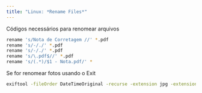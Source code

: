 ```yaml
---
title: "Linux: *Rename Files*"
---
```


Códigos necessários para renomear arquivos

```bash
rename 's/Nota de Corretagem //' *.pdf
rename 's/-/./' *.pdf
rename 's/-/./' *.pdf
rename 's/\.pdf$//' *.pdf
rename 's/(.*)/$1 - Nota.pdf/' *
```

Se for renomear fotos usando o Exit

```bash
exiftool -fileOrder DateTimeOriginal -recurse -extension jpg -extension  jpeg -ignoreMinorErrors '-FileName<CreateDate' -d "%Y.%m.%d -  %H.%M.%S %%c".%%le ~/Documents/Andre/
```
